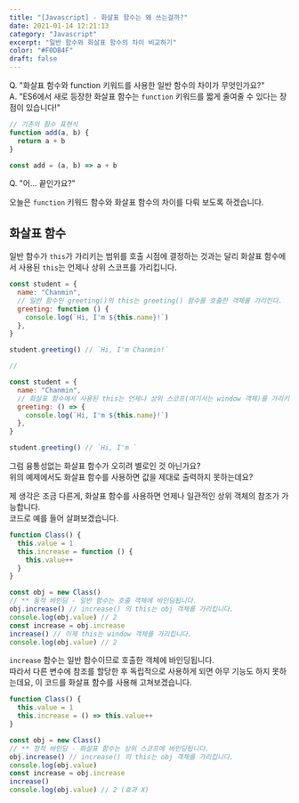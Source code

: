 ```yaml
---
title: "[Javascript] - 화살표 함수는 왜 쓰는걸까?"
date: 2021-01-14 12:21:13
category: "Javascript"
excerpt: "일반 함수와 화살표 함수의 차이 비교하기"
color: "#F0DB4F"
draft: false
---
```


Q. "화살표 함수와 function 키워드를 사용한 일반 함수의 차이가 무엇인가요?"  
A. "ES6에서 새로 등장한 화살표 함수는 `function` 키워드를 짧게 줄여줄 수 있다는 장점이 있습니다!"

```js
// 기존의 함수 표현식
function add(a, b) {
  return a + b
}

const add = (a, b) => a + b
```

Q. "어... 끝인가요?"

오늘은 `function` 키워드 함수와 화살표 함수의 차이를 다뤄 보도록 하겠습니다.

## 화살표 함수

일반 함수가 `this`가 가리키는 범위를 호출 시점에 결정하는 것과는 달리 화살표 함수에서 사용된 `this`는 언제나 상위 스코프를 가리킵니다.

```js
const student = {
  name: "Chanmin",
  // 일반 함수인 greeting()의 this는 greeting() 함수를 호출한 객체를 가리킨다.
  greeting: function () {
    console.log(`Hi, I'm ${this.name}!`)
  },
}

student.greeting() // `Hi, I'm Chanmin!`

//

const student = {
  name: "Chanmin",
  // 화살표 함수에서 사용된 this는 언제나 상위 스코프(여기서는 window 객체)를 가리키게 된다.
  greeting: () => {
    console.log(`Hi, I'm ${this.name}!`)
  },
}

student.greeting() // `Hi, I'm `
```

그럼 융통성없는 화살표 함수가 오히려 별로인 것 아닌가요?  
위의 예제에서도 화살표 함수를 사용하면 값을 제대로 출력하지 못하는데요?

제 생각은 조금 다른게, 화살표 함수를 사용하면 언제나 일관적인 상위 객체의 참조가 가능합니다.  
코드로 예를 들어 살펴보겠습니다.

```js
function Class() {
  this.value = 1
  this.increase = function () {
    this.value++
  }
}

const obj = new Class()
// ** 동적 바인딩 - 일반 함수는 호출 객체에 바인딩됩니다.
obj.increase() // increase() 의 this는 obj 객체를 가리킵니다.
console.log(obj.value) // 2
const increase = obj.increase
increase() // 이제 this는 window 객체를 가리킵니다.
console.log(obj.value) // 2
```

`increase` 함수는 일반 함수이므로 호출한 객체에 바인딩됩니다.  
따라서 다른 변수에 참조를 할당한 후 독립적으로 사용하게 되면 아무 기능도 하지 못하는데요, 이 코드를 화살표 함수를 사용해 고쳐보겠습니다.

```js
function Class() {
  this.value = 1
  this.increase = () => this.value++
}

const obj = new Class()
// ** 정적 바인딩 - 화살표 함수는 상위 스코프에 바인딩됩니다.
obj.increase() // increase() 의 this는 obj 객체를 가리킵니다.
console.log(obj.value)
const increase = obj.increase
increase()
console.log(obj.value) // 2 (효과 X)
```
